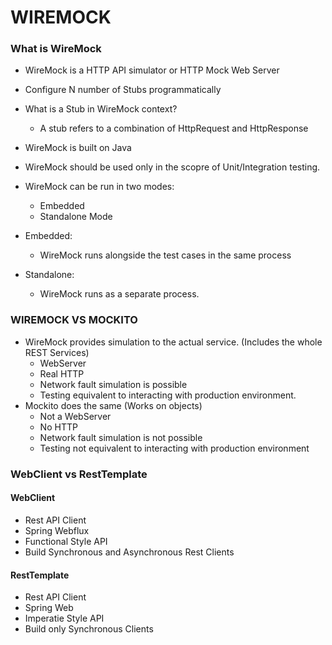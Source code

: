 # WIREMOCK
### What is WireMock
- WireMock is a HTTP API simulator or HTTP Mock Web Server
- Configure N number of Stubs programmatically
- What is a Stub in WireMock context?
  - A stub refers to a combination of HttpRequest and HttpResponse
- WireMock is built on Java
- WireMock should be used only in the scopre of Unit/Integration testing.
- WireMock can be run in two modes:
  - Embedded
  - Standalone Mode

- Embedded:
  - WireMock runs alongside the test cases in the same process
- Standalone:
  - WireMock runs as a separate process.



### WIREMOCK VS MOCKITO
- WireMock provides simulation to the actual service. (Includes the whole REST Services)
  - WebServer
  - Real HTTP
  - Network fault simulation is possible
  - Testing equivalent to interacting with production environment.
- Mockito does the same (Works on objects)
  - Not a WebServer
  - No HTTP
  - Network fault simulation is not possible
  - Testing not equivalent to interacting with production environment

### WebClient vs RestTemplate
#### WebClient
- Rest API Client
- Spring Webflux
- Functional Style API
- Build Synchronous and Asynchronous Rest Clients

#### RestTemplate
- Rest API Client
- Spring Web
- Imperatie Style API
- Build only Synchronous Clients














